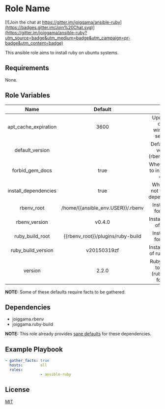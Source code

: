 Role Name
=========

[![Join the chat at https://gitter.im/joiggama/ansible-ruby](https://badges.gitter.im/Join%20Chat.svg)](https://gitter.im/joiggama/ansible-ruby?utm_source=badge&utm_medium=badge&utm_campaign=pr-badge&utm_content=badge)

This ansible role aims to install ruby on ubuntu systems.

Requirements
------------

None.

Role Variables
--------------

| Name                 | Default                           |                                             |
|:--------------------:|:---------------------------------:|:-------------------------------------------:|
| apt_cache_expiration | 3600                              | Update apt cache window in seconds          |
| default_version      |                                   | Default ruby version (rbenv global)         |
| forbid_gem_docs      | true                              | Wheter or not to install gem docs           |
| install_dependencies | true                              | Whether or not to install dependencies      |
| rbenv_root           | /home/{{ansible_env.USER}}/.rbenv | Install path for rbenv                      |
| rbenv_version        | v0.4.0                            | Install version of rbenv                    |
| ruby_build_root      | {{rbenv_root}}/plugins/ruby-build | Install path for rbenv                      |
| ruby_build_version   | v20150319zf                       | Install version of ruby-build               |
| version              | 2.2.0                             | Ruby version to install (ruby-build format) |

**NOTE:** Some of these defaults require facts to be gathered.

Dependencies
------------

- joiggama.rbenv
- joiggama.ruby-build

**NOTE:** This role already provides [sane defaults](#role-variables) for these dependencies.

Example Playbook
----------------

```yml
- gather_facts: true
  hosts:        all
  roles:
                - ansible-ruby
```

License
-------

[MIT](LICENSE.md)
